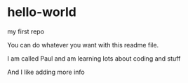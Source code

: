 hello-world
===========

my first repo

You can do whatever you want with this readme file.

I am called Paul and am learning lots about coding and stuff

And I like adding more info
